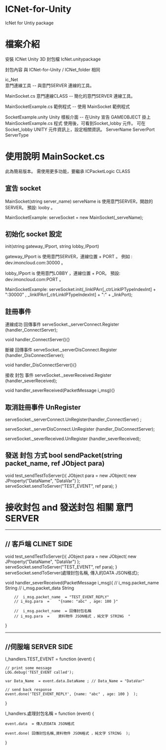 # ICNet-for-Unity
IcNet for Untiy package 


# 檔案介紹

安裝 ICNet Unity 3D 封包檔
IcNet.unitypackage  

封包內容  與 ICNet-for-Unity / ICNet_folder 相同

ic_Net	
意門連線工具 -- 與意門SERVER 連線的工具。

MainSocket.cs
意門連線CLASS -- 簡化的意門SERVER 連線工具。

MainSocketExample.cs
範例程式 -- 使用 MainSocket 範例程式

SocketExample.unity
Unity 樣板介面 --  在Unity 宣告 GAMEOBJECT 掛上 MainSocketExample.cs 程式
使用後，可看到Socket_lobby 元件。
可在Socket_lobby UNITY 元件資訊上，設定相關資訊。
ServerName 
ServerPort
ServerType

# 使用說明 MainSocket.cs 

此為簡易版本。
需使用更多功能，要繼承 ICPacketLogic CLASS

宣告 socket 
------------------------------------------

MainSocket(string server_name)
serveName is 使用意門SERVER，開啟的SERVER。
預設: looby 。

MainSocketExample:
serveSocket = new MainSocket(_serveName);

初始化 socket 設定
-----------------------------------------

init(string gateway_IPport, string lobby_IPport)

gateway_IPport  is 使用意門SERVER，連線位置 + PORT 。
例如 : dev.imoncloud.com:30000 。

lobby_IPport is 使用意門LOBBY ，連線位置 + POR。
預設: dev.imoncloud.com:PORT 。

MainSocketExample:
serveSocket.init(_linkIPArr[_ctrLinkIPTypeIndexInt] + ":30000" , _linkIPArr[_ctrLinkIPTypeIndexInt] + ":" + _linkPort);

註冊事件 
------------------------------------------


連線成功  回傳事件
serveSocket._serverConnect.Register (handler_ConnectServer);

void handler_ConnectServer(){}

斷線  回傳事件
serveSocket._serverDisConnect.Register (handler_DisConnectServer);

void handler_DisConnectServer(){}

接收 封包 事件
serveSocket._severReceived.Register (handler_severReceived);

void handler_severReceived(PacketMessage i_msg){}

取消註冊事件 UnRegister
------------------------------------------

serveSocket._serverConnect.UnRegister(handler_ConnectServer) ;

serveSocket._serverDisConnect.UnRegister (handler_DisConnectServer);

serveSocket._severReceived.UnRegister (handler_severReceived);



發送 封包  方式   bool sendPacket(string packet_name, ref JObject para)
------------------------------------------

void test_sendTestToServer(){
		JObject para = new JObject(
			new JProperty("DataName", "DataVar")
			);
		serveSocket.sendToServer("TEST_EVENT", ref para);
}

# 接收封包 and 發送封包 相關  意門SERVER 

----------------------------
// 客戶端  CLINET SIDE   
----------------------------
void test_sendTestToServer(){
		JObject para = new JObject(
			new JProperty("DataName", "DataVar")
			);
		serveSocket.sendToServer("TEST_EVENT", ref para);
}
		serveSocket.sendToServer(處理封包名稱, 傳入的DATA JSON格式);

void handler_severReceived(PacketMessage i_msg){
		//	i_msg.packet_name			String
		//	i_msg.packet_data			String 

		//  i_msg.packet_name  = "TEST_EVENT_REPLY" 
		// i_msg.para  =	"{name: "abc" , age: 100 }"	
	
		//  i_msg.packet_name  = 回傳封包名稱  
		// i_msg.para  =	資料物件 JSON格式 ，純文字 STRING  "
		
		
}

----------------------------------
//伺服端   SERVER SIDE 
----------------------------------


l_handlers.TEST_EVENT = function (event) {
    
	// print some message
	LOG.debug('TEST_EVENT called');

	var Data_Name  = event.data.DataName ; // Data_Name = "DataVar"
	
	// send back response
	event.done('TEST_EVENT_REPLY', {name: "abc" , age: 100 }  );
}

l_handlers.處理封包名稱 = function (event) {

	event.data  = 傳入的DATA JSON格式

	event.done( 回傳封包名稱,資料物件 JSON格式 ，純文字 STRING  );

}

